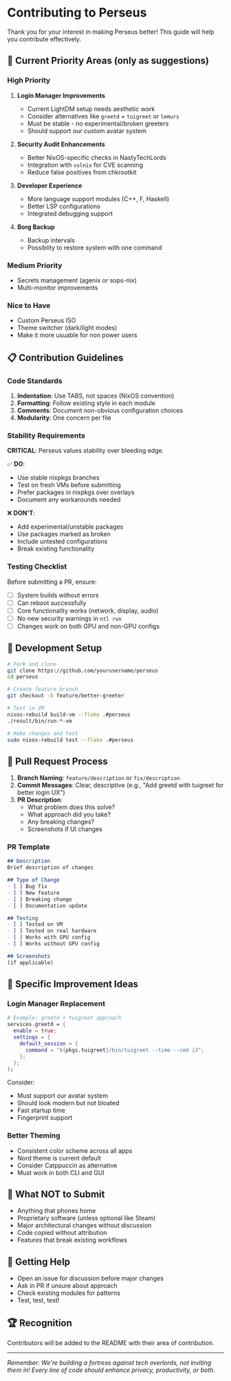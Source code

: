 # Contributing to Perseus

Thank you for your interest in making Perseus better! This guide will help you contribute effectively.

## 🎯 Current Priority Areas (only as suggestions)

### High Priority
1. **Login Manager Improvements**
   - Current LightDM setup needs aesthetic work
   - Consider alternatives like `greetd` + `tuigreet` or `lemurs`
   - Must be stable - no experimental/broken greeters
   - Should support our custom avatar system

2. **Security Audit Enhancements**
   - Better NixOS-specific checks in NastyTechLords
   - Integration with `vulnix` for CVE scanning
   - Reduce false positives from chkrootkit

3. **Developer Experience**
   - More language support modules (C++, F, Haskell)
   - Better LSP configurations
   - Integrated debugging support

4. **Borg Backup**
   - Backup intervals
   - Possiblity to restore system with one command

### Medium Priority
- Secrets management (agenix or sops-nix)
- Multi-monitor improvements

### Nice to Have
- Custom Perseus ISO
- Theme switcher (dark/light modes)
- Make it more usuable for non power users

## 📋 Contribution Guidelines

### Code Standards

1. **Indentation**: Use TABS, not spaces (NixOS convention)
2. **Formatting**: Follow existing style in each module
3. **Comments**: Document non-obvious configuration choices
4. **Modularity**: One concern per file

### Stability Requirements

**CRITICAL**: Perseus values stability over bleeding edge.

✅ **DO**:
- Use stable nixpkgs branches
- Test on fresh VMs before submitting
- Prefer packages in nixpkgs over overlays
- Document any workarounds needed

❌ **DON'T**:
- Add experimental/unstable packages
- Use packages marked as broken
- Include untested configurations
- Break existing functionality

### Testing Checklist

Before submitting a PR, ensure:

- [ ] System builds without errors
- [ ] Can reboot successfully
- [ ] Core functionality works (network, display, audio)
- [ ] No new security warnings in `ntl run`
- [ ] Changes work on both GPU and non-GPU configs

## 🔧 Development Setup

```bash
# Fork and clone
git clone https://github.com/yourusername/perseus
cd perseus

# Create feature branch
git checkout -b feature/better-greeter

# Test in VM
nixos-rebuild build-vm --flake .#perseus
./result/bin/run-*-vm

# Make changes and test
sudo nixos-rebuild test --flake .#perseus
```

## 📝 Pull Request Process

1. **Branch Naming**: `feature/description` or `fix/description`
2. **Commit Messages**: Clear, descriptive (e.g., "Add greetd with tuigreet for better login UX")
3. **PR Description**: 
   - What problem does this solve?
   - What approach did you take?
   - Any breaking changes?
   - Screenshots if UI changes

### PR Template

```markdown
## Description
Brief description of changes

## Type of Change
- [ ] Bug fix
- [ ] New feature
- [ ] Breaking change
- [ ] Documentation update

## Testing
- [ ] Tested on VM
- [ ] Tested on real hardware
- [ ] Works with GPU config
- [ ] Works without GPU config

## Screenshots
(if applicable)
```

## 🎨 Specific Improvement Ideas

### Login Manager Replacement

```nix
# Example: greetd + tuigreet approach
services.greetd = {
  enable = true;
  settings = {
    default_session = {
      command = "${pkgs.tuigreet}/bin/tuigreet --time --cmd i3";
    };
  };
};
```

Consider:
- Must support our avatar system
- Should look modern but not bloated
- Fast startup time
- Fingerprint support

### Better Theming

- Consistent color scheme across all apps
- Nord theme is current default
- Consider Catppuccin as alternative
- Must work in both CLI and GUI

## 🚫 What NOT to Submit

- Anything that phones home
- Proprietary software (unless optional like Steam)
- Major architectural changes without discussion
- Code copied without attribution
- Features that break existing workflows

## 💬 Getting Help

- Open an issue for discussion before major changes
- Ask in PR if unsure about approach
- Check existing modules for patterns
- Test, test, test!

## 🏆 Recognition

Contributors will be added to the README with their area of contribution.

---

*Remember: We're building a fortress against tech overlords, not inviting them in! Every line of code should enhance privacy, productivity, or both.*
